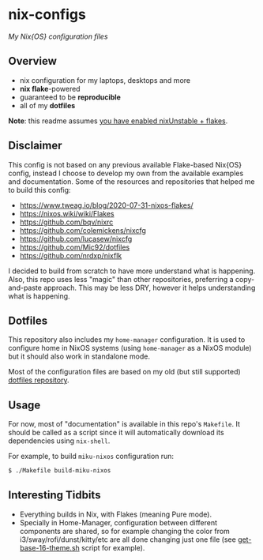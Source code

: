 # nix-configs

*My Nix{OS} configuration files*

## Overview

* nix configuration for my laptops, desktops and more
* **nix flake**-powered
* guaranteed to be **reproducible**
* all of my **dotfiles**

**Note**: this readme assumes [you have enabled nixUnstable + flakes](https://www.tweag.io/blog/2020-07-31-nixos-flakes/).

## Disclaimer

This config is not based on any previous available Flake-based Nix{OS} config,
instead I choose to develop my own from the available examples and
documentation. Some of the resources and repositories that helped me to
build this config:

- https://www.tweag.io/blog/2020-07-31-nixos-flakes/
- https://nixos.wiki/wiki/Flakes
- https://github.com/bqv/nixrc
- https://github.com/colemickens/nixcfg
- https://github.com/lucasew/nixcfg
- https://github.com/Mic92/dotfiles
- https://github.com/nrdxp/nixflk

I decided to build from scratch to have more understand what is happening. Also,
this repo uses less "magic" than other repositories, preferring a copy-and-paste
approach. This may be less DRY, however it helps understanding what is
happening.

## Dotfiles

This repository also includes my `home-manager` configuration. It is
used to configure home in NixOS systems (using `home-manager` as a NixOS module)
but it should also work in standalone mode.

Most of the configuration files are based on my old (but still supported)
[dotfiles repository](https://github.com/thiagokokada/dotfiles).

## Usage

For now, most of "documentation" is available in this repo's `Makefile`. It
should be called as a script since it will automatically download its
dependencies using `nix-shell`.

For example, to build `miku-nixos` configuration run:

```sh
$ ./Makefile build-miku-nixos
```

## Interesting Tidbits

* Everything builds in Nix, with Flakes (meaning Pure mode).
* Specially in Home-Manager, configuration between different components are
shared, so for example changing the color from i3/sway/rofi/dunst/kitty/etc are
all done changing just one file (see
[get-base-16-theme.sh](https://github.com/thiagokokada/nix-configs/blob/master/home-manager/scripts/get-base16-theme.sh)
script for example).

